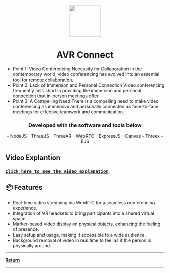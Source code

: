 <div align="center">
<h1 align="center">
   
<img style="width: 100px" src="https://thumbs2.imgbox.com/8f/9d/UTYycYPP_t.png" width="100" />
<br>
</h1>
<p> 
    <h1>AVR Connect</h1>
    <ul align='left'>
    <li>
      Point 1: Video Conferencing Necessity for Collaboration
In the contemporary world, video conferencing has evolved into an essential tool for remote collaboration.</li>
<li>Point 2: Lack of Immersion and Personal Connection
Video conferencing frequently falls short in providing the immersion and personal connection that in-person meetings offer.</li>

<li>
  Point 3: A Compelling Need
There is a compelling need to make video conferencing as immersive and personally connected as face-to-face meetings for effective teamwork and communication.
    
</li>    
    </ul>
</p>
<h3>Developed with the software and tools below</h3>

<p align="center">
- NodeJS
- ThreeJS
- ThreeAR
- WebRTC
- ExpressJS
- Canvas
- Threex
- EJS
</p>

</div>


## Video Explantion

### [`Click here to see the video explanation`](https://vimeo.com/881296895?share=copy)


## 📦 Features
- Real-time video streaming via WebRTC for a seamless conferencing experience.
- Integration of VR headsets to bring participants into a shared virtual space.
- Marker-based video display on physical objects, enhancing the feeling of presence.
- Easy setup and usage, making it accessible to a wide audience. 
- Background removal of video in real time to feel as if the person is physically around. 



---

[**Return**](#Top)

---
